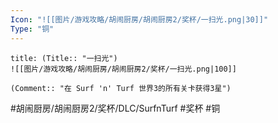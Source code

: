 ```yaml
---
Icon: "![[图片/游戏攻略/胡闹厨房/胡闹厨房2/奖杯/一扫光.png|30]]"
Type: "铜"
---
```

```ad-common-bronze-trophy
title: (Title:: "一扫光")
![[图片/游戏攻略/胡闹厨房/胡闹厨房2/奖杯/一扫光.png|100]]

(Comment:: "在 Surf 'n' Turf 世界3的所有关卡获得3星")
```

#胡闹厨房/胡闹厨房2/奖杯/DLC/SurfnTurf #奖杯 #铜
